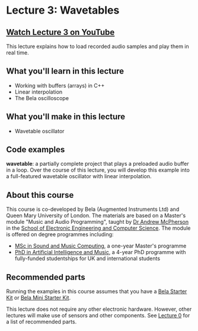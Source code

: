 # Lecture 3: Wavetables

## [Watch Lecture 3 on YouTube](https://www.youtube.com/watch?v=fufNzqgjej0)

This lecture explains how to load recorded audio samples and play them in real time.

## What you'll learn in this lecture

* Working with buffers (arrays) in C++
* Linear interpolation
* The Bela oscilloscope

## What you'll make in this lecture

* Wavetable oscillator

## Code examples

**wavetable**: a partially complete project that plays a preloaded audio buffer in a loop. Over the course of this lecture, you will develop this example into a full-featured wavetable oscillator with linear interpolation.

## About this course

This course is co-developed by Bela (Augmented Instruments Ltd) and Queen Mary University of London. The materials are based on a Master's module "Music and Audio Programming", taught by [Dr Andrew McPherson](http://instrumentslab.org) in the [School of Electronic Engineering and Computer Science](http://www.eecs.qmul.ac.uk). The module is offered on degree programmes including:

* [MSc in Sound and Music Computing](https://www.qmul.ac.uk/postgraduate/taught/coursefinder/courses/129308.html), a one-year Master's programme
* [PhD in Artificial Intelligence and Music](http://www.aim.qmul.ac.uk), a 4-year PhD programme with fully-funded studentships for UK and international students

## Recommended parts

Running the examples in this course assumes that you have a [Bela Starter Kit](https://shop.bela.io/products/bela-starter-kit) or [Bela Mini Starter Kit](https://shop.bela.io/products/bela-mini-starter-kit).

This lecture does not require any other electronic hardware. However, other lectures will make use of sensors and other components. See [Lecture 0](../lecture-0) for a list of recommended parts.